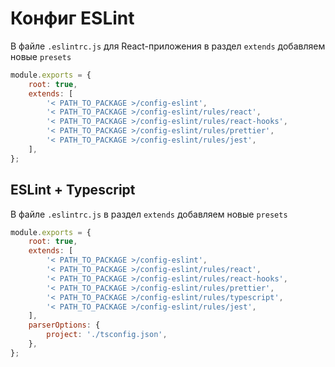 # Конфиг ESLint

В файле `.eslintrc.js` для React-приложения в раздел `extends` добавляем новые `presets`

```js
module.exports = {
    root: true,
    extends: [
        '< PATH_TO_PACKAGE >/config-eslint',
        '< PATH_TO_PACKAGE >/config-eslint/rules/react',
        '< PATH_TO_PACKAGE >/config-eslint/rules/react-hooks',
        '< PATH_TO_PACKAGE >/config-eslint/rules/prettier',
        '< PATH_TO_PACKAGE >/config-eslint/rules/jest',
    ],
};
```

## ESLint + Typescript

В файле `.eslintrc.js` в раздел `extends` добавляем новые `presets`

```js
module.exports = {
    root: true,
    extends: [
        '< PATH_TO_PACKAGE >/config-eslint',
        '< PATH_TO_PACKAGE >/config-eslint/rules/react',
        '< PATH_TO_PACKAGE >/config-eslint/rules/react-hooks',
        '< PATH_TO_PACKAGE >/config-eslint/rules/prettier',
        '< PATH_TO_PACKAGE >/config-eslint/rules/typescript',
        '< PATH_TO_PACKAGE >/config-eslint/rules/jest',
    ],
    parserOptions: {
        project: './tsconfig.json',
    },
};
```
